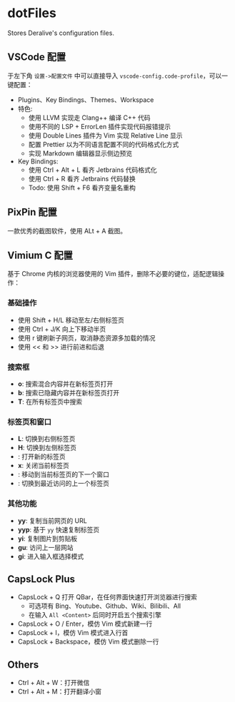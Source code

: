 # dotFiles
Stores Deralive's configuration files.

## VSCode 配置

于左下角 `设置->配置文件` 中可以直接导入 `vscode-config.code-profile`，可以一键配置：
- Plugins、Key Bindings、Themes、Workspace
- 特色:
    - 使用 LLVM 实现走 Clang++ 编译 C++ 代码
    - 使用不同的 LSP + ErrorLen 插件实现代码报错提示
    - 使用 Double Lines 插件为 Vim 实现 Relative Line 显示
    - 配置 Prettier 以为不同语言配置不同的代码格式化方式
    - 实现 Markdown 编辑器显示侧边预览
- Key Bindings:
    - 使用 Ctrl + Alt + L 看齐 Jetbrains 代码格式化
    - 使用 Ctrl + R 看齐 Jetbrains 代码替换
    - Todo: 使用 Shift + F6 看齐变量名重构

## PixPin 配置
一款优秀的截图软件，使用 ALt + A 截图。

## Vimium C 配置
基于 Chrome 内核的浏览器使用的 Vim 插件，删除不必要的键位，适配逻辑操作：

### 基础操作
- 使用 Shift + H/L 移动至左/右侧标签页
- 使用 Ctrl + J/K 向上下移动半页
- 使用 r 键刷新子网页，取消静态资源多加载的情况
- 使用 << 和 >> 进行前进和后退

### 搜索框
- **o**: 搜索混合内容并在新标签页打开
- **b**: 搜索已隐藏内容并在新标签页打开
- **T**: 在所有标签页中搜索

### 标签页和窗口
- **L**: 切换到右侧标签页
- **H**: 切换到左侧标签页
- **<c-n>**: 打开新的标签页
- **x**: 关闭当前标签页
- **<c-w>**: 移动到当前标签页的下一个窗口
- **<a->**: 切换到最近访问的上一个标签页
  
### 其他功能
- **yy**: 复制当前网页的 URL
- **yyp**: 基于 `yy` 快速复制标签页
- **yi**: 复制图片到剪贴板
- **gu**: 访问上一层网站
- **gi**: 进入输入框选择模式

## CapsLock Plus
- CapsLock + Q 打开 QBar，在任何界面快速打开浏览器进行搜索
  - 可选项有 Bing、Youtube、Github、Wiki、Bilibili、All
  - 在输入 `All <Content>` 后同时开启五个搜索引擎
- CapsLock + O / Enter，模仿 Vim 模式新建一行
- CapsLock + I，模仿 Vim 模式进入行首
- CapsLock + Backspace，模仿 Vim 模式删除一行

## Others
- Ctrl + Alt + W：打开微信
- Ctrl + Alt + M：打开翻译小窗
